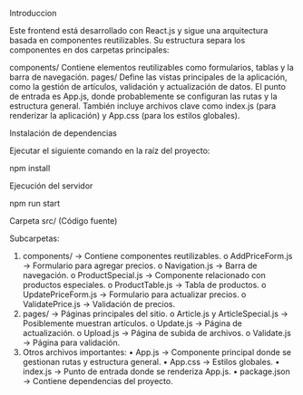 
Introduccion

Este frontend está desarrollado con React.js y sigue una arquitectura basada en componentes reutilizables. Su estructura separa los componentes en dos carpetas principales:

components/ Contiene elementos reutilizables como formularios, tablas y la barra de navegación.
pages/  Define las vistas principales de la aplicación, como la gestión de artículos, validación y actualización de datos.
El punto de entrada es App.js, donde probablemente se configuran las rutas y la estructura general. También incluye archivos clave como index.js (para renderizar la aplicación) y App.css (para los estilos globales).

Instalación de dependencias

Ejecutar el siguiente comando en la raíz del proyecto:

npm install

Ejecución del servidor

npm run start

Carpeta src/ (Código fuente)

Subcarpetas:

1.	components/ → Contiene componentes reutilizables.
o	AddPriceForm.js → Formulario para agregar precios.
o	Navigation.js → Barra de navegación.
o	ProductSpecial.js → Componente relacionado con productos especiales.
o	ProductTable.js → Tabla de productos.
o	UpdatePriceForm.js → Formulario para actualizar precios.
o	ValidatePrice.js → Validación de precios.
2.	pages/ → Páginas principales del sitio.
o	Article.js y ArticleSpecial.js → Posiblemente muestran artículos.
o	Update.js → Página de actualización.
o	Upload.js → Página de subida de archivos.
o	Validate.js → Página para validación.
3. Otros archivos importantes:
•	App.js → Componente principal donde se gestionan rutas y estructura general.
•	App.css → Estilos globales.
•	index.js → Punto de entrada donde se renderiza App.js.
•	package.json → Contiene dependencias del proyecto.
